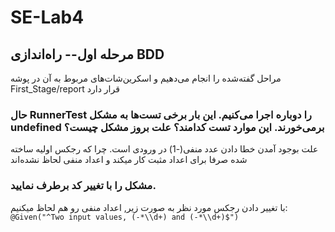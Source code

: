 # SE-Lab4
## مرحله اول-- راه‌اندازی BDD 
مراحل گفته‌شده را انجام می‌دهیم و اسکرین‌شات‌های مربوط به آن در پوشه First_Stage/report قرار دارد

### حال RunnerTest را دوباره اجرا می‌کنیم. این بار برخی تست‌ها به مشکل undefined برمی‌خورند. این موارد تست کدامند؟ علت بروز مشکل چیست؟ 
 علت بوجود آمدن خطا دادن عدد منفی‌(-1) در ورودی است. چرا که رجکس اولیه ساخته شده صرفا برای اعداد مثبت کار میکند و اعداد منفی لحاظ نشده‌اند
### مشکل را با تغییر کد برطرف نمایید. 
با تغییر دادن رجکس مورد نظر به صورت زیر, اعداد منفی رو هم لحاظ میکنیم:
`@Given("^Two input values, (-*\\d+) and (-*\\d+)$")`
